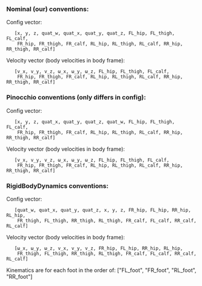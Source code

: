 ### Nominal (our) conventions:
   Config vector:
   
       [x, y, z, quat_w, quat_x, quat_y, quat_z, FL_hip, FL_thigh, FL_calf,
        FR_hip, FR_thigh, FR_calf, RL_hip, RL_thigh, RL_calf, RR_hip, RR_thigh, RR_calf]
   Velocity vector (body velocities in body frame):
   
       [v_x, v_y, v_z, ω_x, ω_y, ω_z, FL_hip, FL_thigh, FL_calf,
        FR_hip, FR_thigh, FR_calf, RL_hip, RL_thigh, RL_calf, RR_hip, RR_thigh, RR_calf]
        
### Pinocchio conventions (only differs in config):
   Config vector:
   
       [x, y, z, quat_x, quat_y, quat_z, quat_w, FL_hip, FL_thigh, FL_calf,
        FR_hip, FR_thigh, FR_calf, RL_hip, RL_thigh, RL_calf, RR_hip, RR_thigh, RR_calf]
        
   Velocity vector (body velocities in body frame):
   
       [v_x, v_y, v_z, ω_x, ω_y, ω_z, FL_hip, FL_thigh, FL_calf,
        FR_hip, FR_thigh, FR_calf, RL_hip, RL_thigh, RL_calf, RR_hip, RR_thigh, RR_calf]

### RigidBodyDynamics conventions:
   Config vector:
   
       [quat_w, quat_x, quat_y, quat_z, x, y, z, FR_hip, FL_hip, RR_hip, RL_hip,
        FR_thigh, FL_thigh, RR_thigh, RL_thigh, FR_calf, FL_calf, RR_calf, RL_calf]
   Velocity vector (body velocities in body frame):
   
       [ω_x, ω_y, ω_z, v_x, v_y, v_z, FR_hip, FL_hip, RR_hip, RL_hip,
        FR_thigh, FL_thigh, RR_thigh, RL_thigh, FR_calf, FL_calf, RR_calf, RL_calf]

Kinematics are for each foot in the order of: ["FL_foot", "FR_foot", "RL_foot", "RR_foot"]